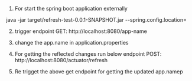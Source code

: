 1. For start the spring boot application externally

  java -jar target/refresh-test-0.0.1-SNAPSHOT.jar --spring.config.location=<path-of-application-properties>
  
  
2. trigger endpoint
    GET: http://localhost:8080/app-name
    
3. change the app.name in application.properties

4. For getting the reflected changes run below endpoint
    POST: http://localhost:8080/actuator/refresh

5. Re trigget the above get endpoint for getting the updated app.namep
